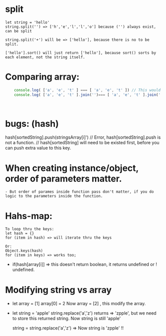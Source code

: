 # split
    let string = 'hello'
    string.split('') => ['h','e','l','l','o'] because ('') always exist, can be split

    string.split('+') will be => ['hello'], because there is no to be split.

    ['hello'].sort() will just return ['hello'], because sort() sorts by each element, not the string itself.

# Comparing array:
```js
    console.log( ['a', 'e', 't' ] === [ 'a', 'e', 't' ]) // This would be false
    console.log( ['a', 'e', 't' ].join('')=== [ 'a', 'e', 't' ].join('')) // This would be true , 'aet'='aet' 

    
```

# bugs: (hash) 
hash[sortedString].push(stringsArray[i]')  // Error, hash[sortedString].push is not a function.
                                           // hash[sortedString] will need to be existed first, before you can push extra value to this key.


# When creating instance/object, order of parameters matter.
    - But order of parames inside function pass don't matter, if you do logic to the parameters inside the function.


# Hahs-map:
    To loop thru the keys:
    let hash = {}
    for (item in hash) => will iterate thru the keys

    Or:
    Object.keys(hash)
    for (item in keys) => works too;

-  if(hash[array[i]] => this doesn't return boolean, it returns undefined or ! undefined.


# Modifying string vs array
- let array = [1]
  array[0] = 2
  Now array = [2] , this modify the array.

- let string = 'apple'
  string.replace('a','z') returns => 'zpple', but we need to store this returned string.
  Now string is still 'apple'

  string = string.replace('a','z') => Now string is 'zpple' !! 